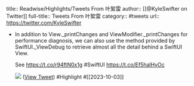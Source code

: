 title:: Readwise/Highlights/Tweets From 叶絮雷
author:: [[@KyleSwifter on Twitter]]
full-title:: Tweets From 叶絮雷
category:: #tweets
url:: https://twitter.com/KyleSwifter
- In addition to View._printChanges and ViewModifier._printChanges for performance diagnosis, we can also use the method provided by SwiftUI._ViewDebug to retrieve almost all the detail behind a SwiftUI View.
  
  See https://t.co/r94ftN0x1g
  #SwiftUI https://t.co/Ef5halHyOc
  
  ![](https://pbs.twimg.com/media/F7hCEJ1aIAAHWNH.jpg) ([View Tweet](https://twitter.com/KyleSwifter/status/1709188709609037999)) #Highlight #[[2023-10-03]]